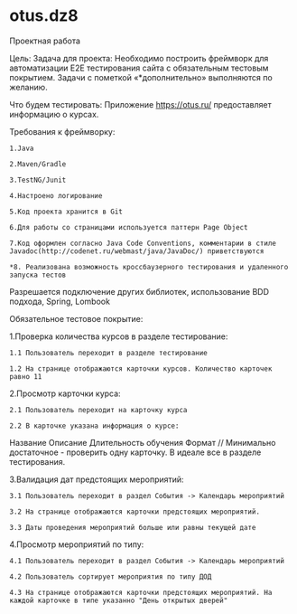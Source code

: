 # otus.dz8

Проектная работа

Цель:
Задача для проекта:  Необходимо построить фреймворк для автоматизации Е2Е тестирования сайта с обязательным тестовым покрытием. 
Задачи с пометкой «*дополнительно» выполняются по желанию.

Что будем тестировать: Приложение https://otus.ru/ предоставляет информацию о курсах.

Требования к фреймворку:

    1.Java

    2.Maven/Gradle

    3.TestNG/Junit

    4.Настроено логирование

    5.Код проекта хранится в Git

    6.Для работы со страницами используется паттерн Page Object

    7.Код оформлен согласно Java Code Conventions, комментарии в стиле Javadoc(http://codenet.ru/webmast/java/JavaDoc/) приветствуются

    *8. Реализована возможность кроссбаузерного тестирования и удаленного запуска тестов

Разрешается подключение других библиотек, использование BDD подхода, Spring, Lombook 

Обязательное тестовое покрытие:

1.Проверка количества курсов в разделе тестирование:

    1.1 Пользователь переходит в разделе тестирование 

    1.2 На странице отображаются карточки курсов. Количество карточек равно 11

2.Просмотр карточки курса: 

    2.1 Пользователь переходит на карточку курса

    2.2 В карточке указана информация о курсе:

Название
Описание
Длительность обучения
Формат // Минимально достаточное - проверить одну карточку. В идеале все в разделе тестирования.

3.Валидация дат предстоящих мероприятий: 

    3.1 Пользователь переходит в раздел События -> Календарь мероприятий 

    3.2 На странице отображаются карточки предстоящих мероприятий. 

    3.3 Даты проведения мероприятий больше или равны текущей дате

4.Просмотр мероприятий по типу: 

    4.1 Пользователь переходит в раздел События -> Календарь мероприятий 

    4.2 Пользователь сортирует мероприятия по типу ДОД

    4.3 На странице отображаются карточки предстоящих мероприятий. На каждой карточке в типе указанно "День открытых дверей" 
